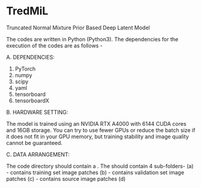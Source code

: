 # TredMiL
Truncated Normal Mixture Prior Based Deep Latent Model

The codes are written in Python (Python3). The dependencies for the execution of the codes are as follows -

A. DEPENDENCIES:

 1. PyTorch
 2. numpy
 3. scipy
 4. yaml
 5. tensorboard
 6. tensorboardX

B. HARDWARE SETTING:

The model is trained using an NVIDIA RTX A4000 with 6144 CUDA cores and 16GB storage. You can try to use 
fewer GPUs or reduce the batch size if it does not fit in your GPU memory, but training stability and 
image quality cannot be guaranteed.

C. DATA ARRANGEMENT:

The code directory should contain a <Data Set folder>. The <Data Set folder> should contain 4 sub-folders-
 (a) <training folder> - contains training set image patches
 (b) <validation folder>  - contains validation set image patches
 (c) <source image folder> - contains source image patches
 (d) <template image folder> - contains template image patches for mapping

N.B. - Here '<.>' denotes the folder name (user-defined). The folder named 'DataFolder' contains sample 
data arrangement. The sub-folders contain sample image patches.

D. INPUT FILE FORMAT:

 (a) Input image patches : RGB histology images, resolution - 256x256
 (b) Config file : contains information about all hyperparameter setting, data route etc.

E. COMMAND:

 (a) For Training:  
 
     python TrainModel.py -c <Config file> (if executed without interruption)
     python TrainModel.py -c <Config file> -r (if loads a saved model)

 (b) For Mapping:   
 
     python Map_Normalize.py -c <Config file>
